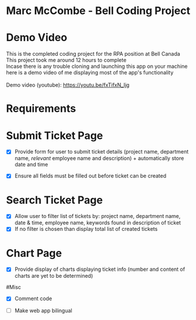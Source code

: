 # Marc McCombe - Bell Coding Project
# Demo Video
This is the completed coding project for the RPA position at Bell Canada <br />
This project took me around 12 hours to complete <br/>
Incase there is any trouble cloning and launching this app on your machine here is a demo video of me displaying most of the app's functionality <br/> <br/>
Demo video (youtube): https://youtu.be/fxTifxN_Ijg
<br/>
# Requirements

# Submit Ticket Page
- [x] Provide form for user to submit ticket details (project name, department name, *relevant* employee name and description) + automatically store date and time
- [x] Ensure all fields must be filled out before ticket can be created


# Search Ticket Page
- [x] Allow user to filter list of tickets by: project name, department name, date & time, employee name, keywords found in description of ticket
- [x] If no filter is chosen than display total list of created tickets

# Chart Page
- [x] Provide display of charts displaying ticket info (number and content of charts are yet to be determined)

#Misc
- [x] Comment code
- [ ] Make web app bilingual


